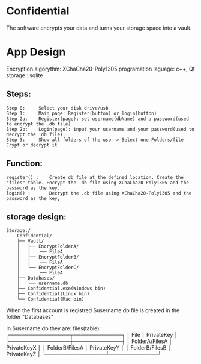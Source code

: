 # Confidential
The software encrypts your data and turns your storage space into a vault.

# App Design
Encryption algorythm: XChaCha20-Poly1305
programation laguage: c++, Qt
storage : sqlite

## Steps:
	Step 0: 	Select your disk drive/usb
    Step 1: 	Main page: Register(button) or login(button)
    Step 2a: 	Register(page): set username(dbName) and a password(used to encrypt the .db file)
    Step 2b: 	Login(page): input your username and your password(used to decrypt the .db file)
    Step 3: 	Show all folders of the usb -> Select one Folders/file Crypt or decrypt it

## Function:
	register() : 	Create db file at the defined location. Create the "files" table. Encrypt the .db file using XChaCha20-Poly1305 and the password as the key.
	login() :		Decrypt the .db file using XChaCha20-Poly1305 and the password as the key, 

## storage design:

    Storage:/
		Confidential/
		├── Vault/
		│   ├── EncryptFolderA/
		│   │   └── FileA
		│   ├── EncryptFolderB/
		│   │   └── FileA
		│   └── EncryptFolderC/
		│       └── FileA
		├── Databases/
		│   └── username.db
		├── Confidential.exe(Windows bin)
		├── Confidential(Linux bin)
		└── Confidential(Mac bin)
		
When the first account is registred $username.db file is created in the folder "Databases"

In $username.db they are:
    files(table):
    		┌────────────────┬─────────────┐
		│      File      │ PrivateKey  │
		├────────────────┼─────────────┤
		│ FolderA/FilesA │ PrivateKeyX │
		│ FolderB/FilesA │ PrivateKeyY │
		│ FolderB/FilesB │ PrivateKeyZ │
		└────────────────┴─────────────┘
		
